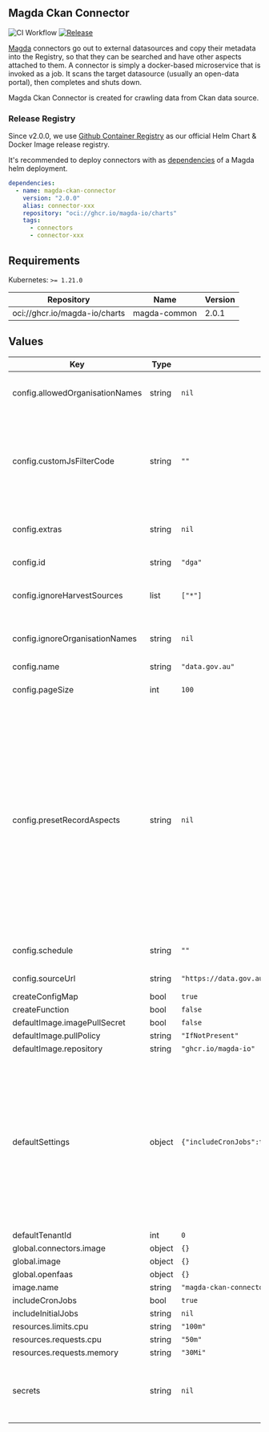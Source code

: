 ## Magda Ckan Connector

![CI Workflow](https://github.com/magda-io/magda-ckan-connector/workflows/Main%20CI%20Workflow/badge.svg?branch=master) [![Release](https://img.shields.io/github/release/magda-io/magda-ckan-connector.svg)](https://github.com/magda-io/magda-ckan-connector/releases)

[Magda](https://github.com/magda-io/magda) connectors go out to external datasources and copy their metadata into the Registry, so that they can be searched and have other aspects attached to them. A connector is simply a docker-based microservice that is invoked as a job. It scans the target datasource (usually an open-data portal), then completes and shuts down.

Magda Ckan Connector is created for crawling data from Ckan data source.

### Release Registry

Since v2.0.0, we use [Github Container Registry](https://docs.github.com/en/packages/working-with-a-github-packages-registry/working-with-the-container-registry) as our official Helm Chart & Docker Image release registry.

It's recommended to deploy connectors with as [dependencies](https://helm.sh/docs/topics/chart_best_practices/dependencies/) of a Magda helm deployment.

```yaml
dependencies:
  - name: magda-ckan-connector
    version: "2.0.0"
    alias: connector-xxx
    repository: "oci://ghcr.io/magda-io/charts"
    tags:
      - connectors
      - connector-xxx
```

## Requirements

Kubernetes: `>= 1.21.0`

| Repository | Name | Version |
|------------|------|---------|
| oci://ghcr.io/magda-io/charts | magda-common | 2.0.1 |

## Values

| Key | Type | Default | Description |
|-----|------|---------|-------------|
| config.allowedOrganisationNames | string | `nil` | allowOrganisationNames: a list of organisation names that will be allowed to be harvested. should an array of string; |
| config.customJsFilterCode | string | `""` | Custome JS filter code to filter out records the code will be executed with the following variables available in the context: - jsonData: the rawJson record data retrieved by connector directly from remote API. Also the record to be filtered; - recordType: a string represent the type of the record. e.g. "Organization" | "Dataset" | "Distribution" the code should return a boolean value to indicate whether the record should be filtered out (true) or not (false) Any non-false return value (or no return value) will be treated as `false` |
| config.extras | string | `nil` | extras: an object whose data will be copied to records' source aspect as additional data automatically should be an object with key-value pairs |
| config.id | string | `"dga"` | Unique id to identify this connector and records that are harvested from it |
| config.ignoreHarvestSources | list | `["*"]` | CKAN-specific config: what harvest sources to ignore. * will ignore everything that's been harvested from another portal |
| config.ignoreOrganisationNames | string | `nil` | ignoreOrganisationNames: a list of organisation names that will be ignored to be harvested. should an array of string; |
| config.name | string | `"data.gov.au"` | Friendly readable name |
| config.pageSize | int | `100` | When crawling through from beginning to end, how big should the individual requests be in records? |
| config.presetRecordAspects | string | `nil` | Any aspects that will be `preset` on any records created by the connector  This field should be an array of objects with the following fields:    - `id`: aspect id   - `opType`: operation type; Describe how to add the aspect to the record (Default value (If not specified) will be `MERGE_LEFT`)    - MERGE_LEFT: merge `presetAspect` with records aspects.      - i.e. `presetAspect` will be overwritten by records aspects data if any    - MEREG_RIGHT: merge records aspects with `presetAspect`.      - i.e. records aspects data (if any) will be overwritten by `presetAspect`    - REPLACE: `presetAspect` will replace any existing records aspect    - FILL: `presetAspect` will be added if no existing aspect   - `recordType``: Describes which type of records this aspect will be added to;  If this field is omitted, the aspect will be added to every records.   - `data`: Object; aspect data |
| config.schedule | string | `""` | Crontab schedule for how often this should happen. default = "0 14 * * 6" i.e. 12am Sydney time on Sunday |
| config.sourceUrl | string | `"https://data.gov.au/data/"` | The base URL of the place to source data from |
| createConfigMap | bool | `true` |  |
| createFunction | bool | `false` |  |
| defaultImage.imagePullSecret | bool | `false` |  |
| defaultImage.pullPolicy | string | `"IfNotPresent"` |  |
| defaultImage.repository | string | `"ghcr.io/magda-io"` |  |
| defaultSettings | object | `{"includeCronJobs":true,"includeInitialJobs":false}` | defaultSettings Chart level .Values.includeInitialJobs is higher priority than  .Values.global.includeInitialJobs The value of includeInitialJobs or includeCronJobs is determined by: - .Values.includeInitialJobs if its value is set - Then .Values.global.includeInitialJobs if its value is set - Then .Values.defaultSettings.includeInitialJobs By default, .Values.includeInitialJobs is not set.  Therefore, if .Values.global.includeInitialJobs is not set, .Values.defaultSettings.includeInitialJobs will be used. |
| defaultTenantId | int | `0` |  |
| global.connectors.image | object | `{}` |  |
| global.image | object | `{}` |  |
| global.openfaas | object | `{}` |  |
| image.name | string | `"magda-ckan-connector"` |  |
| includeCronJobs | bool | `true` | see `defaultSettings` |
| includeInitialJobs | string | `nil` | see `defaultSettings` |
| resources.limits.cpu | string | `"100m"` |  |
| resources.requests.cpu | string | `"50m"` |  |
| resources.requests.memory | string | `"30Mi"` |  |
| secrets | string | `nil` | Set a list of secrets that pass to function (this config field is only for deploying connector code as openfaas functions) Secrets are accessible from `/var/openfaas/secrets/<secret-name>` as file |